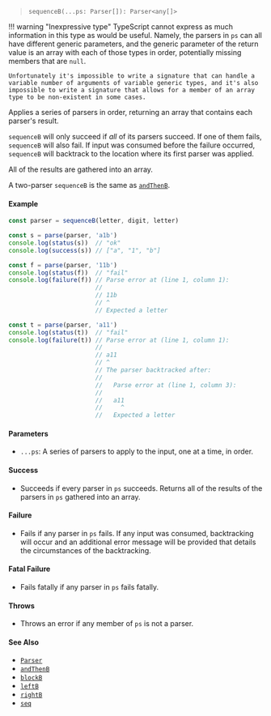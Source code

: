 <!--
 Copyright (c) 2020 Thomas J. Otterson
 
 This software is released under the MIT License.
 https://opensource.org/licenses/MIT
-->

> `sequenceB(...ps: Parser[]): Parser<any[]>`

!!! warning "Inexpressive type"
    TypeScript cannot express as much information in this type as would be useful. Namely, the parsers in `ps` can all have different generic parameters, and the generic parameter of the return value is an array with each of those types in order, potentially missing members that are `null`.

    Unfortunately it's impossible to write a signature that can handle a variable number of arguments of variable generic types, and it's also impossible to write a signature that allows for a member of an array type to be non-existent in some cases.

Applies a series of parsers in order, returning an array that contains each parser's result.

`sequenceB` will only succeed if *all* of its parsers succeed. If one of them fails, `sequenceB` will also fail. If input was consumed before the failure occurred, `sequenceB` will backtrack to the location where its first parser was applied.

All of the results are gathered into an array.

A two-parser `sequenceB` is the same as [`andThenB`](andthenb.md).

#### Example

```javascript
const parser = sequenceB(letter, digit, letter)

const s = parse(parser, 'a1b')
console.log(status(s))  // "ok"
console.log(success(s)) // ["a", "1", "b"]

const f = parse(parser, '11b')
console.log(status(f))  // "fail"
console.log(failure(f)) // Parse error at (line 1, column 1):
                        //
                        // 11b
                        // ^
                        // Expected a letter

const t = parse(parser, 'a11')
console.log(status(t))  // "fail"
console.log(failure(t)) // Parse error at (line 1, column 1):
                        //
                        // a11
                        // ^
                        // The parser backtracked after:
                        //
                        //   Parse error at (line 1, column 3):
                        //
                        //   a11
                        //     ^
                        //   Expected a letter
```

#### Parameters

* `...ps`: A series of parsers to apply to the input, one at a time, in order.

#### Success

* Succeeds if every parser in `ps` succeeds. Returns all of the results of the parsers in `ps` gathered into an array.

#### Failure

* Fails if any parser in `ps` fails. If any input was consumed, backtracking will occur and an additional error message will be provided that details the circumstances of the backtracking.

#### Fatal Failure

* Fails fatally if any parser in `ps` fails fatally.

#### Throws

* Throws an error if any member of `ps` is not a parser.

#### See Also

* [`Parser`](../types/parser.md)
* [`andThenB`](andthenb.md)
* [`blockB`](blockb.md)
* [`leftB`](leftb.md)
* [`rightB`](rightb.md)
* [`seq`](seq.md)
